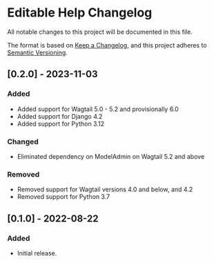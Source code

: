 # Editable Help Changelog

All notable changes to this project will be documented in this file.

The format is based on [Keep a Changelog](https://keepachangelog.com/en/1.0.0/),
and this project adheres to [Semantic Versioning](https://semver.org/spec/v2.0.0.html).

## [0.2.0] - 2023-11-03

### Added

- Added support for Wagtail 5.0 - 5.2 and provisionally 6.0
- Added support for Django 4.2
- Added support for Python 3.12

### Changed

- Eliminated dependency on ModelAdmin on Wagtail 5.2 and above

### Removed

- Removed support for Wagtail versions 4.0 and below, and 4.2
- Removed support for Python 3.7

## [0.1.0] - 2022-08-22

### Added

- Initial release.

<!-- TEMPLATE - keep below to copy for new releases -->
<!--


## [x.y.z] - YYYY-MM-DD

### Added

- ...

### Changed

- ...

### Removed

- ...

-->